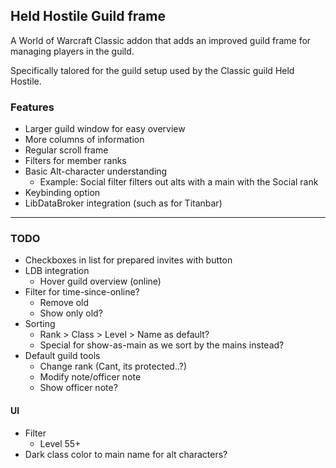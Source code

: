 ## Held Hostile Guild frame

A World of Warcraft Classic addon that adds an improved guild frame for managing players in the guild.

Specifically talored for the guild setup used by the Classic guild Held Hostile.

### Features
- Larger guild window for easy overview
- More columns of information
- Regular scroll frame
- Filters for member ranks
- Basic Alt-character understanding
  - Example: Social filter filters out alts with a main with the Social rank
- Keybinding option
- LibDataBroker integration (such as for Titanbar)

---

### TODO
- Checkboxes in list for prepared invites with button
- LDB integration
  - Hover guild overview (online)
- Filter for time-since-online?
  - Remove old
  - Show only old?
- Sorting
  - Rank > Class > Level > Name as default?
  - Special for show-as-main as we sort by the mains instead?
- Default guild tools
  - Change rank (Cant, its protected..?)
  - Modify note/officer note
  - Show officer note?

#### UI
- Filter
  - Level 55+
- Dark class color to main name for alt characters?